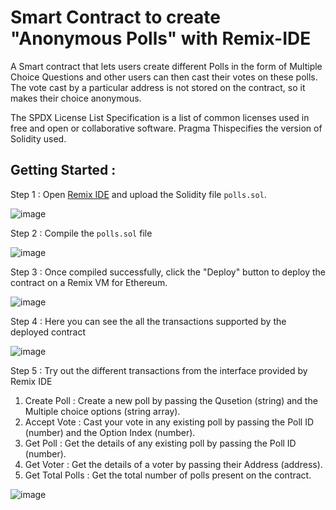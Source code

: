 # Smart Contract to create "Anonymous Polls" with Remix-IDE

A Smart contract that lets users create different Polls in the form of Multiple Choice Questions and other users can then cast their votes on these polls.
 The vote cast by a particular address is not stored on the contract, so it makes their choice anonymous.

The SPDX License List Specification is a list of common licenses used in free and open or collaborative software.
Pragma Thispecifies the version of Solidity used. 

## Getting Started :
Step 1 : Open [Remix IDE](https://remix.ethereum.org/) and upload the Solidity file `polls.sol`.

![image](https://user-images.githubusercontent.com/51871759/194521717-da0278d7-971f-4cb4-8541-d0f1e2c31188.png)

Step 2 : Compile the `polls.sol` file

![image](https://user-images.githubusercontent.com/51871759/194521854-fcf6ade2-d727-4c23-9ae7-f13817fe8602.png)

Step 3 : Once compiled successfully, click the "Deploy" button to deploy the contract on a Remix VM for Ethereum.

![image](https://user-images.githubusercontent.com/51871759/194521989-db6f708c-bda4-4230-8ea5-fa4b6978da7a.png)

Step 4 : Here you can see the all the transactions supported by the deployed contract

![image](https://user-images.githubusercontent.com/51871759/194522094-bdea9c9f-a602-4b64-a6f7-014dd24883ac.png)

Step 5 :
Try out the different transactions from the interface provided by Remix IDE
1) Create Poll : Create a new poll by passing the Qusetion (string) and the Multiple choice options (string array).
2) Accept Vote : Cast your vote in any existing poll by passing the Poll ID (number) and the Option Index (number).
3) Get Poll : Get the details of any existing poll by passing the Poll ID (number).
4) Get Voter : Get the details of a voter by passing their Address (address).
5) Get Total Polls : Get the total number of polls present on the contract.

![image](https://user-images.githubusercontent.com/51871759/194523526-93181227-4e14-42a9-8438-5ecebb53cf52.png)
